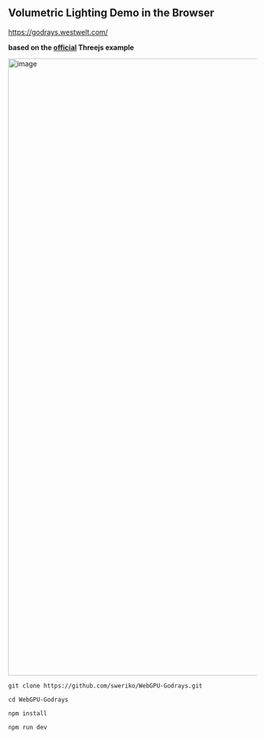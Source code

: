 ## Volumetric Lighting Demo in the Browser

https://godrays.westwelt.com/

**based on the [official](https://threejs.org/examples/?q=volume#webgpu_volume_lighting) Threejs example**

<img width="2347" height="1249" alt="image" src="https://github.com/user-attachments/assets/e5818237-d567-4771-85a5-167ce70729f7" />



```
git clone https://github.com/sweriko/WebGPU-Godrays.git
```

```
cd WebGPU-Godrays
```

```
npm install
```

```
npm run dev
```
